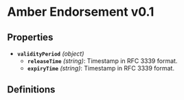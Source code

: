 # Amber Endorsement v0.1

## Properties

- **`validityPeriod`** *(object)*
  - **`releaseTime`** *(string)*: Timestamp in RFC 3339 format.
  - **`expiryTime`** *(string)*: Timestamp in RFC 3339 format.
## Definitions

